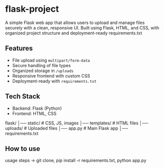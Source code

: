 # flask-project
A simple Flask web app that allows users to upload and manage files securely with a clean, responsive UI. Built using Flask, HTML, and CSS, with organized project structure and deployment-ready requirements.txt

##  Features
- File upload using `multipart/form-data`
- Secure handling of file types
- Organized storage in `/uploads`
- Responsive frontend with custom CSS
- Deployment-ready with `requirements.txt`

##  Tech Stack
- Backend: Flask (Python)
- Frontend: HTML, CSS
  
flask/
│── static/ # CSS, JS, images
│── templates/ # HTML files
│── uploads/ # Uploaded files
│── app.py # Main Flask app
│── requirements.txt

## How to use
usage steps → git clone, pip install -r requirements.txt, python app.py
